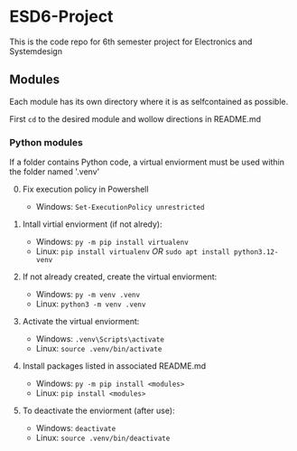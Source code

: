 # ESD6-Project

This is the code repo for 6th semester project for Electronics and Systemdesign

## Modules

Each module has its own directory where it is as selfcontained as possible.

First `cd` to the desired module and wollow directions in README.md

### Python modules

If a folder contains Python code, a virtual enviorment must be used within the folder named '.venv'

0. Fix execution policy in Powershell

   - Windows: `Set-ExecutionPolicy unrestricted`

1. Intall virtial enviorment (if not alredy):

   - Windows: `py -m pip install virtualenv`
   - Linux: `pip install virtualenv` _OR_ `sudo apt install python3.12-venv`

2. If not already created, create the virtual enviorment:

   - Windows: `py -m venv .venv`
   - Linux: `python3 -m venv .venv`

3. Activate the virtual enviorment:

   - Windows: `.venv\Scripts\activate`
   - Linux: `source .venv/bin/activate`

4. Install packages listed in associated README.md

   - Windows: `py -m pip install <modules>`
   - Linux: `pip install <modules>`

5. To deactivate the enviorment (after use):
   - Windows: `deactivate`
   - Linux: `source .venv/bin/deactivate`

